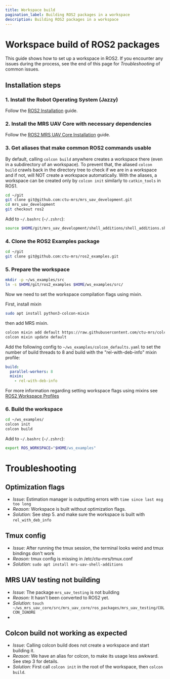 ```yaml
---
title: Workspace build
pagination_label: Building ROS2 packages in a workspace
description: Building ROS2 packages in a workspace
---
```

# Workspace build of ROS2 packages

This guide shows how to set up a workspace in ROS2.
If you encounter any issues during the process, see the end of this page for *Troubleshooting* of common issues.


## Installation steps

### 1. Install the Robot Operating System (Jazzy)

  Follow the [ROS2 Installation](https://ctu-mrs.github.io/docs/prerequisities/ros2/installation) guide. 

### 2. Install the MRS UAV Core with necessary dependencies

  Follow the [ROS2 MRS UAV Core Installation](https://ctu-mrs.github.io/docs/installation/ros2-installation) guide. 
  
### 3. Get aliases that make common ROS2 commands usable

By default, calling `colcon build` anywhere creates a workspace there (even in a subdirectory of an workspace).
To prevent that, the aliased `colcon build` crawls back in the directory tree to check if we are in a workspace and if not, will NOT create a workspace automatically.
With the aliases, a workspace can be created only by `colcon init` similarly to `catkin_tools` in ROS1.

```bash
cd ~/git
git clone git@github.com:ctu-mrs/mrs_uav_development.git
cd mrs_uav_development
git checkout ros2
```

Add to `~/.bashrc` (`~/.zshrc`): 
```bash
source $HOME/git/mrs_uav_development/shell_additions/shell_additions.sh
```

### 4. Clone the ROS2 Examples package

```bash
cd ~/git
git clone git@github.com:ctu-mrs/ros2_examples.git
```

### 5. Prepare the workspace

```bash
mkdir -p ~/ws_examples/src
ln -s $HOME/git/ros2_examples $HOME/ws_examples/src/
```

Now we need to set the workspace compilation flags using mixin.

First, install mixin
```bash
sudo apt install python3-colcon-mixin
```

then add MRS mixin.

```bash
colcon mixin add default https://raw.githubusercontent.com/ctu-mrs/colcon-mixin-repository/master/index.yaml
colcon mixin update default
```

Add the following config to `~/ws_examples/colcon_defaults.yaml` to set the number of build threads to 8 and build with the "rel-with-deb-info" mixin profile:
```yaml
build:
  parallel-workers: 8
  mixin:
    - rel-with-deb-info
```

For more information regarding setting workspace flags using mixins see [ROS2 Workspace Profiles](https://ctu-mrs.github.io/docs/prerequisities/ros2/ros1-ros2-patterns/workspace_profiles)

### 6. Build the workspace
```bash
cd ~/ws_examples/
colcon init
colcon build
```

Add to `~/.bashrc` (`~/.zshrc`):
```bash
export ROS_WORKSPACE="$HOME/ws_examples"
```

# Troubleshooting

## Optimization flags 
* *Issue:* Estimation manager is outputting errors with `time since last msg too long`
* *Reason:* Workspace is built without optimization flags.
* *Solution:* See step 5. and make sure the workspace is built with `rel_with_deb_info`

## Tmux config
* *Issue:* After running the tmux session, the terminal looks weird and tmux bindings don't work
* *Reason:* tmux config is missing in /etc/ctu-mrs/tmux.conf
* *Solution:* `sudo apt install mrs-uav-shell-additions`

## MRS UAV testing not building
* *Issue:* The package `mrs_uav_testing` is not building 
* *Reason:* It hasn't been converted to ROS2 yet.
* *Solution:* `touch ~/ws_mrs_uav_core/src/mrs_uav_core/ros_packages/mrs_uav_testing/COLCON_IGNORE`
* 
## Colcon build not working as expected
* *Issue:* Calling colcon build does not create a workspace and start building it.
* *Reason:* We have an alias for colcon, to make its usage less awkward. See step 3 for details.
* *Solution:* First call `colcon init` in the root of the workspace, then `colcon build`.

